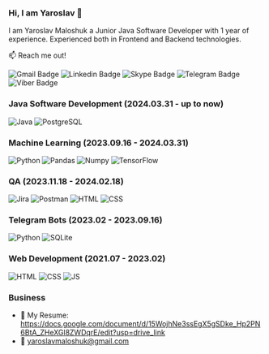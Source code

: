 ### Hi, I am Yaroslav 👋

I am Yaroslav Maloshuk a Junior Java Software Developer with 1 year of experience. Experienced both in Frontend and Backend technologies. 

📫 Reach me out!

![Gmail Badge](https://img.shields.io/badge/Gmail-EA4335?style=for-the-badge&logo=gmail&logoColor=EA4335&labelColor=black&color=EA4335)
![Linkedin Badge](https://img.shields.io/badge/Linkedin-0A66C2?style=for-the-badge&logo=linkedin&logoColor=0A66C2&labelColor=black&color=0A66C2)
![Skype Badge](https://img.shields.io/badge/Skype-00AFF0?style=for-the-badge&logo=skype&logoColor=00AFF0&labelColor=black&color=00AFF0)
![Telegram Badge](https://img.shields.io/badge/Telegram-26A5E4?style=for-the-badge&logo=telegram&logoColor=26A5E4&labelColor=black&color=26A5E4) 
![Viber Badge](https://img.shields.io/badge/Viber-7360F2?style=for-the-badge&logo=viber&logoColor=7360F2&labelColor=black&color=7360F2)

### Java Software Development (2024.03.31 - up to now)
![Java](https://img.shields.io/badge/Java-ED8B00?style=for-the-badge&logo=openjdk&logoColor=white&labelColor=black&color=ED8B00)
![PostgreSQL](https://img.shields.io/badge/PostgreSQL-316192?style=for-the-badge&logo=postgresql&logoColor=white&labelColor=black&color=316192)
### Machine Learning (2023.09.16 - 2024.03.31) 
![Python](https://img.shields.io/badge/Python-yellow?style=for-the-badge&logo=python&logoColor=yellow&labelColor=black&color=yellow)
![Pandas](https://img.shields.io/badge/Pandas-150458?style=for-the-badge&logo=Pandas&logoColor=white&labelColor=black&color=150458)
![Numpy](https://img.shields.io/badge/Numpy-013243?style=for-the-badge&logo=Numpy&logoColor=white&labelColor=black&color=013243)
![TensorFlow](https://img.shields.io/badge/TensorFlow-orange?style=for-the-badge&logo=TensorFlow&logoColor=%23FF6F00&labelColor=black&color=%23FF6F00)
### QA (2023.11.18 - 2024.02.18)
![Jira](https://img.shields.io/badge/Jira-0052CC?style=for-the-badge&logo=jira&logoColor=0052CC&labelColor=black&color=0052CC)
![Postman](https://img.shields.io/badge/Postman-FF6C37?style=for-the-badge&logo=postman&logoColor=FF6C37&labelColor=black&color=FF6C37)
![HTML](https://img.shields.io/badge/HTML-orange?style=for-the-badge&logo=Html5&logoColor=%23E34F26&labelColor=black&color=%23E34F26)
![CSS](https://img.shields.io/badge/CSS-blue?style=for-the-badge&logo=css3&logoColor=%231572B6&labelColor=black&color=%231572B6)
### Telegram Bots (2023.02 - 2023.09.16)
![Python](https://img.shields.io/badge/Python-yellow?style=for-the-badge&logo=python&logoColor=yellow&labelColor=black&color=yellow)
![SQLite](https://img.shields.io/badge/sqlite-003B57?style=for-the-badge&logo=sqlite&logoColor=003B57&labelColor=black&color=003B57)
### Web Development (2021.07 - 2023.02)
![HTML](https://img.shields.io/badge/HTML-orange?style=for-the-badge&logo=Html5&logoColor=%23E34F26&labelColor=black&color=%23E34F26)
![CSS](https://img.shields.io/badge/CSS-blue?style=for-the-badge&logo=css3&logoColor=%231572B6&labelColor=black&color=%231572B6)
![JS](https://img.shields.io/badge/JavaScript-yellow?style=for-the-badge&logo=JavaScript&logoColor=%23F7DF1E&labelColor=black&color=%23F7DF1E)

### Business
- 📎 My Resume: https://docs.google.com/document/d/15WojhNe3ssEgX5gSDke_Hp2PN6BtA_ZHeXGl8ZWDqrE/edit?usp=drive_link
- 📧 yaroslavmaloshuk@gmail.com
  

